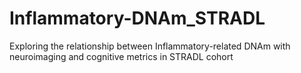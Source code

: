 # Inflammatory-DNAm_STRADL
Exploring the relationship between Inflammatory-related DNAm with neuroimaging and cognitive metrics in STRADL cohort
